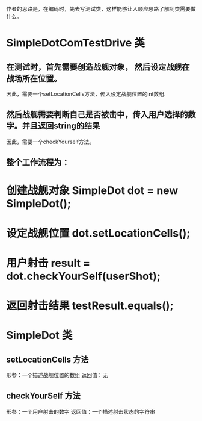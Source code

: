 作者的思路是，在编码时，先去写测试类，这样能够让人顺应思路了解到类需要做什么。
# SimpleDotComTestDrive 类
## 在测试时，首先需要创造战舰对象， 然后设定战舰在战场所在位置。
 因此，需要一个setLocationCells方法，传入设定战舰位置的int数组.
## 然后战舰需要判断自己是否被击中，传入用户选择的数字。并且返回string的结果
 因此，需要一个checkYourself方法。

## 整个工作流程为：
# 创建战舰对象  SimpleDot dot = new SimpleDot();
# 设定战舰位置	dot.setLocationCells();
# 用户射击	result = dot.checkYourSelf(userShot);
# 返回射击结果  testResult.equals();

# SimpleDot 类
## setLocationCells 方法
   形参：一个描述战舰位置的数组
   返回值：无
## checkYourSelf 方法
   形参：一个用户射击的数字
   返回值：一个描述射击状态的字符串
   
